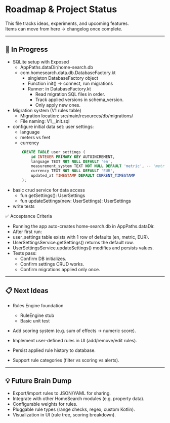 # Roadmap & Project Status

This file tracks ideas, experiments, and upcoming features.  
Items can move from here → changelog once complete.

---

## 🚧 In Progress
  - SQLite setup with Exposed
    - AppPaths.dataDir/home-search.db
    - com.homesearch.data.db.DatabaseFactory.kt
        - singleton DatabaseFactory object
        - Function init() → connect, run migrations
        - Runner: in DatabaseFactory.kt
            - Read migration SQL files in order.
            - Track applied versions in schema_version.
            - Only apply new ones.
  - Migration system (V1 rules table)
    - Migration location: src/main/resources/db/migrations/
    - File naming: V1__init.sql
  - configure initial data set: user settings:
    - language
    - meters vs feet
    - currency
    ```sql
        CREATE TABLE user_settings (
            id INTEGER PRIMARY KEY AUTOINCREMENT,
            language TEXT NOT NULL DEFAULT 'en',
            measurement_system TEXT NOT NULL DEFAULT 'metric', -- 'metric' or 'imperial'
            currency TEXT NOT NULL DEFAULT 'EUR',
            updated_at TIMESTAMP DEFAULT CURRENT_TIMESTAMP
        );
    ```
  - basic crud service for data access
    - fun getSettings(): UserSettings
    - fun updateSettings(new: UserSettings): UserSettings
  - write tests

✅ Acceptance Criteria

- Running the app auto-creates home-search.db in AppPaths.dataDir.
- After first run:
- user_settings table exists with 1 row of defaults (en, metric, EUR).
- UserSettingsService.getSettings() returns the default row.
- UserSettingsService.updateSettings() modifies and persists values.
- Tests pass:
    - Confirm DB initializes.
    - Confirm settings CRUD works.
    - Confirm migrations applied only once.

---

## 📋 Next Ideas
- Rules Engine foundation
  - RuleEngine stub
  - Basic unit test

- Add scoring system (e.g. sum of effects → numeric score).
- Implement user-defined rules in UI (add/remove/edit rules).
- Persist applied rule history to database.
- Support rule categories (filter vs scoring vs alerts).

---

## 💡 Future Brain Dump
- Export/import rules to JSON/YAML for sharing.
- Integrate with other HomeSearch modules (e.g. property data).
- Configurable weights for rules.
- Pluggable rule types (range checks, regex, custom Kotlin).
- Visualization in UI (rule tree, scoring breakdown).

